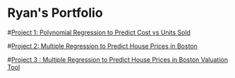 # Ryan's Portfolio

#[Project 1: Polynomial Regression to Predict Cost vs Units Sold](https://github.com/RyanRuddy/polynomial_regression/blob/main/Polynomial%20Regression-Predict%20Cost%20per%20Unit%20sold.ipynb)

#[Project 2: Multiple Regression to Predict House Prices in Boston](https://github.com/RyanRuddy/Boston-House-Price-Regression/blob/main/Multivariable%20Regression%20Predicting%20House%20Prices%20in%20Boston.ipynb)

#[Project 3 : Multiple Regression to Predict House Prices in Boston Valuation Tool](https://github.com/RyanRuddy/Boston-House-Price-Regression/blob/main/Valuation%20Tool%20Predicting%20House%20Prices%20in%20Boston.ipynb)

